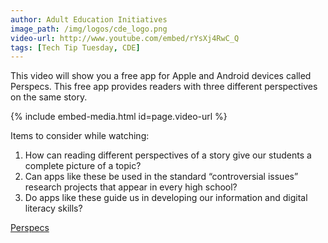 ```yaml
---
author: Adult Education Initiatives
image_path: /img/logos/cde_logo.png
video-url: http://www.youtube.com/embed/rYsXj4RwC_Q
tags: [Tech Tip Tuesday, CDE]
---
```

This video will show you a free app for Apple and Android devices called Perspecs. This free app provides readers with three different perspectives on the same story.

{% include embed-media.html id=page.video-url %}

Items to consider while watching:

  1.  How can reading different perspectives of a story give our students a complete picture of a topic?
  2.  Can apps like these be used in the standard “controversial issues” research projects that appear in every high school?
  3.  Do apps like these guide us in developing our information and digital literacy skills?

[Perspecs](http://www.perspecsnews.com/)
